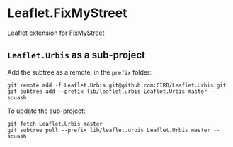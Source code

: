 # Leaflet.FixMyStreet

Leaflet extension for FixMyStreet


## `Leaflet.Urbis` as a sub-project

Add the subtree as a remote, in the `prefix` folder:

```
git remote add -f Leaflet.Urbis git@github.com:CIRB/Leaflet.Urbis.git
git subtree add --prefix lib/leaflet.urbis Leaflet.Urbis master --squash
```

To update the sub-project:

```
git fetch Leaflet.Urbis master
git subtree pull --prefix lib/leaflet.urbis Leaflet.Urbis master --squash
```

